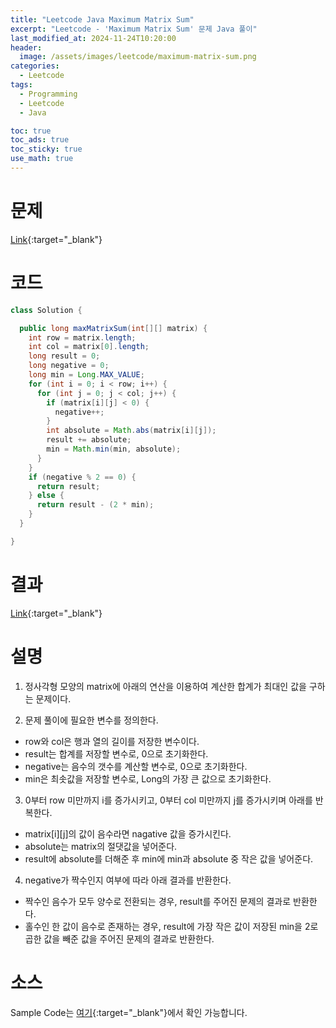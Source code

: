 ```yaml
---
title: "Leetcode Java Maximum Matrix Sum"
excerpt: "Leetcode - 'Maximum Matrix Sum' 문제 Java 풀이"
last_modified_at: 2024-11-24T10:20:00
header:
  image: /assets/images/leetcode/maximum-matrix-sum.png
categories:
  - Leetcode
tags:
  - Programming
  - Leetcode
  - Java

toc: true
toc_ads: true
toc_sticky: true
use_math: true
---
```

# 문제
[Link](https://leetcode.com/problems/maximum-matrix-sum/){:target="_blank"}

# 코드
```java
class Solution {

  public long maxMatrixSum(int[][] matrix) {
    int row = matrix.length;
    int col = matrix[0].length;
    long result = 0;
    long negative = 0;
    long min = Long.MAX_VALUE;
    for (int i = 0; i < row; i++) {
      for (int j = 0; j < col; j++) {
        if (matrix[i][j] < 0) {
          negative++;
        }
        int absolute = Math.abs(matrix[i][j]);
        result += absolute;
        min = Math.min(min, absolute);
      }
    }
    if (negative % 2 == 0) {
      return result;
    } else {
      return result - (2 * min);
    }
  }

}
```

# 결과
[Link](https://leetcode.com/problems/maximum-matrix-sum/submissions/1461212166/){:target="_blank"}

# 설명
1. 정사각형 모양의 matrix에 아래의 연산을 이용하여 계산한 합계가 최대인 값을 구하는 문제이다.

2. 문제 풀이에 필요한 변수를 정의한다.
- row와 col은 행과 열의 길이를 저장한 변수이다.
- result는 합계를 저장할 변수로, 0으로 초기화한다.
- negative는 음수의 갯수를 계산할 변수로, 0으로 초기화한다.
- min은 최솟값을 저장할 변수로, Long의 가장 큰 값으로 초기화한다.

3. 0부터 row 미만까지 i를 증가시키고, 0부터 col 미만까지 j를 증가시키며 아래를 반복한다.
- matrix[i][j]의 값이 음수라면 nagative 값을 증가시킨다.
- absolute는 matrix의 절댓값을 넣어준다.
- result에 absolute를 더해준 후 min에 min과 absolute 중 작은 값을 넣어준다.

4. negative가 짝수인지 여부에 따라 아래 결과를 반환한다.
- 짝수인 음수가 모두 양수로 전환되는 경우, result를 주어진 문제의 결과로 반환한다.
- 홀수인 한 값이 음수로 존재하는 경우, result에 가장 작은 값이 저장된 min을 2로 곱한 값을 빼준 값을 주어진 문제의 결과로 반환한다.

# 소스
Sample Code는 [여기](https://github.com/GracefulSoul/leetcode/blob/master/src/main/java/gracefulsoul/problems/MaximumMatrixSum.java){:target="_blank"}에서 확인 가능합니다.